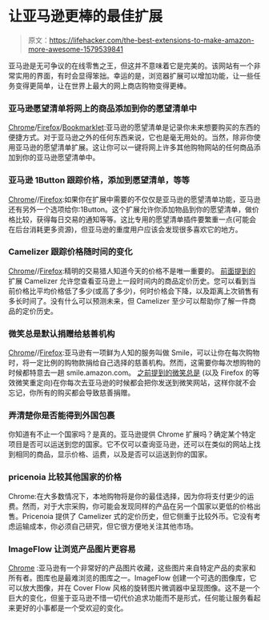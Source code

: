 # 让亚马逊更棒的最佳扩展

> 原文：<https://lifehacker.com/the-best-extensions-to-make-amazon-more-awesome-1579539841>

亚马逊是无可争议的在线零售之王，但这并不意味着它是完美的。该网站有一个非常实用的界面，有时会显得笨拙。幸运的是，浏览器扩展可以增加功能，让一些任务变得更简单，让在世界上最大的网上商店购物变得更棒。



### 亚马逊愿望清单将网上的商品添加到你的愿望清单中

[Chrome](https://chrome.google.com/webstore/detail/add-to-amazon-wish-list/ciagpekplgpbepdgggflgmahnjgiaced?hl=en)/[Firefox](https://addons.mozilla.org/en-US/firefox/addon/add-to-amazon-wish-list-button/)/[Bookmarklet](http://www.amazon.com/wishlist/universal?asc_campaign=InlineText&asc_refurl=https://lifehacker.com/the-best-extensions-to-make-amazon-more-awesome-1579539841&asc_source=&tag=kinjalifehackerlink-20):亚马逊的愿望清单是记录你未来想要购买的东西的便捷方式。对于亚马逊之外的任何东西来说，它也是毫无用处的。当然，除非你使用亚马逊的愿望清单扩展。这让你可以一键将网上许多其他购物网站的任何商品添加到你的亚马逊愿望清单中。

### 亚马逊 1Button 跟踪价格，添加到愿望清单，等等

[Chrome](https://chrome.google.com/webstore/detail/amazon-1button-app-for-ch/pbjikboenpfhbbejgkoklgkhjpfogcam)//[Firefox](https://addons.mozilla.org/en-US/firefox/addon/amazon-browser-bar/):如果你在扩展中需要的不仅仅是亚马逊的愿望清单功能，亚马逊还有另外一个选项给你:1Button。这个扩展允许你添加物品到你的愿望清单，做价格比较，获得每日交易的通知等等。这比专用的愿望清单插件要繁重一点(可能会在后台消耗更多资源)，但亚马逊的重度用户应该会发现很多喜欢它的地方。

### Camelizer 跟踪价格随时间的变化

[Chrome](https://chrome.google.com/webstore/detail/the-camelizer-amazon-pric/ghnomdcacenbmilgjigehppbamfndblo)//[Firefox](https://addons.mozilla.org/en-US/firefox/addon/the-camelizer-price-history-ch/):精明的交易猎人知道今天的价格不是唯一重要的。 [前面提到的](http://lifehacker.com/the-camelizer-tracks-retailer-prices-over-time-to-find-5375601) 扩展 Camelizer 允许您查看亚马逊上一段时间内的商品定价历史。您可以看到当前价格比平均价格低了多少(或高了多少)，何时价格会下降，以及距离上次销售有多长时间了。没有什么可以预测未来，但 Camelizer 至少可以帮助你了解一件商品的定价历史。

### 微笑总是默认捐赠给慈善机构

[Chrome](https://chrome.google.com/webstore/detail/smile-always/jgpmhnmjbhgkhpbgelalfpplebgfjmbf)//[Firefox](https://addons.mozilla.org/en-US/firefox/addon/amazonsmileredirector/):亚马逊有一项鲜为人知的服务叫做 Smile，可以让你在每次购物时，将一定比例的购物款捐给自己选择的慈善机构。然而，这需要你每次想购物的时候都特意去一趟 smile.amazon.com。 [之前提到的微笑总是](http://lifehacker.com/smile-always-automatically-loads-amazons-free-charity-1462985026) (以及 Firefox 的等效微笑重定向)在你每次去亚马逊的时候都会把你发送到微笑网站，这样你就不会忘记，你所有的购买都会导致慈善捐赠。

### 弄清楚你是否能得到外国包裹

你知道有不止一个国家吗？是真的。亚马逊提供 Chrome 扩展吗？确定某个特定项目是否可以运送到您的国家。它不仅可以查询亚马逊，还可以在类似的网站上找到相同的商品，显示价格、运费，以及是否可以运送到你的国家。

### pricenoia 比较其他国家的价格

Chrome:在大多数情况下，本地购物将是你的最佳选择，因为你将支付更少的运费。然而，对于大宗采购，你可能会发现同样的产品在另一个国家以更低的价格出售。Pricenoia 提供了 Camelizer 式的定价历史，但它侧重于比较外币。它没有考虑运输成本，你必须自己研究，但它很方便地关注其他市场。

### ImageFlow 让浏览产品图片更容易

[Chrome](https://chrome.google.com/webstore/detail/imageflow-for-amazon-pict/ioooblebbaaaejjfocneckhopdpdngnh) :亚马逊有一个非常好的产品图片收藏，这些图片来自特定产品的卖家和所有者。图库也是最难浏览的图库之一。ImageFlow 创建一个可选的图像库，它可以放大图像，并在 Cover Flow 风格的旋转图片微调器中呈现图像。这不是一个巨大的变化，但鉴于亚马逊不惜一切代价追求功能而不是形式，任何能让服务看起来更好的小事都是一个受欢迎的变化。